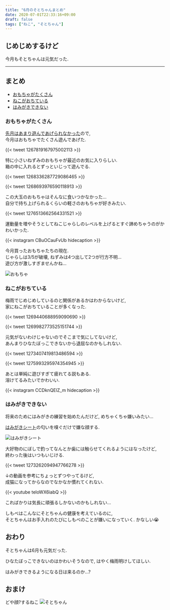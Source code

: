 ```yaml
---
title: "6月のそとちゃんまとめ"
date: 2020-07-01T22:33:16+09:00
draft: false
tags: ["ねこ", "そとちゃん"]
---
```


## じめじめするけど
今月もそとちゃんは元気だった.  

<!--more-->
---

## まとめ

- [おもちゃがたくさん](#おもちゃがたくさん)
- [ねこがおちている](#ねこがおちている)
- [はみがきできない](#はみがきできない)

### おもちゃがたくさん
[先月はあまり遊んであげられなかった](https://uzimihsr.github.io/post/2020-05-31-sotochan/#%E5%85%83%E6%B0%97%E3%81%8C%E6%9C%89%E3%82%8A%E4%BD%99%E3%81%A3%E3%81%A6%E3%81%84%E3%82%8B)ので,  
今月はおもちゃでたくさん遊んであげた.  

{{< tweet 1267819167975002113 >}}  

特に小さいねずみのおもちゃが最近のお気に入りらしい.  
箱の中に入れるとずっといじって遊んでる.  

{{< tweet 1268336287729086465 >}}  

{{< tweet 1268693976590118913 >}}  

この大玉のおもちゃはそんなに食いつかなかった...  
自分で持ち上げられるくらいの軽さのおもちゃが好きみたい.  

{{< tweet 1276513662564331521 >}}  

運動量を増やそうとしてねこじゃらしのレベルを上げるとすぐ諦めちゃうのがかわいかった.  

{{< instagram CBuOCauFvUb hidecaption >}}  

今月買ったおもちゃたちの現在.  
じゃらしは3/5が破壊, ねずみは4つ出して2つが行方不明...  
遊び方が激しすぎませんかね...  

![おもちゃ](/images/2020-07-01/sotochan01.jpg)  

### ねこがおちている
梅雨でじめじめしているのと関係があるかはわからないけど,  
家にねこがおちていることが多くなった.  

{{< tweet 1269440688959090690 >}}  

{{< tweet 1269982773525151744 >}}  

元気がないわけじゃないのでそこまで気にしてないけど,  
あんまりひなたぼっこできないから退屈なのかもしれない.  

{{< tweet 1273407419813486594 >}}  

{{< tweet 1275993295974354945 >}}  

あとは単純に遊びすぎて疲れてる説もある.  
溶けてるみたいでかわいい.  

{{< instagram CCDknQElZ_m hidecaption >}}  


### はみがきできない
将来のためにはみがきの練習を始めたんだけど, めちゃくちゃ嫌いみたい...  

[はみがきシート](https://www.lion-pet.jp/product/petkiss/kinou_finger_sheet_apple.htm)の匂いを嗅ぐだけで嫌な顔する.  


![はみがきシート](/images/2020-07-01/sotochan02.jpg)  

大好物のにぼしで釣ってなんとか歯には触らせてくれるようにはなったけど,  
終わった後はいつもいじける.  

{{< tweet 1273262094947766278 >}}  

↓の動画を参考にちょっとずつやってるけど,  
成猫になってからなのでなかなか慣れてくれない.  

{{< youtube teloWX6iabQ >}}  

こればかりは気長に頑張るしかないのかもしれない...  

しもべはこんなにそとちゃんの健康を考えているのに,  
そとちゃんはお手入れのたびにしもべのことが嫌いになっていく. かなしい😭  

## おわり
そとちゃんは6月も元気だった.  

ひなたぼっこできないのはかわいそうなので, はやく梅雨明けしてほしい.  

はみがきできるようになる日は来るのか...?  

## おまけ
どや顔?するねこ
![そとちゃん](/images/2020-07-01/sotochan03.jpg)  
